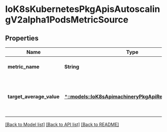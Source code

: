 # IoK8sKubernetesPkgApisAutoscalingV2alpha1PodsMetricSource

## Properties
Name | Type | Description | Notes
------------ | ------------- | ------------- | -------------
**metric_name** | **String** | metricName is the name of the metric in question | [default to null]
**target_average_value** | [***::models::IoK8sApimachineryPkgApiResourceQuantity**](io.k8s.apimachinery.pkg.api.resource.Quantity.md) | targetAverageValue is the target value of the average of the metric across all relevant pods (as a quantity) | [default to null]

[[Back to Model list]](../README.md#documentation-for-models) [[Back to API list]](../README.md#documentation-for-api-endpoints) [[Back to README]](../README.md)


